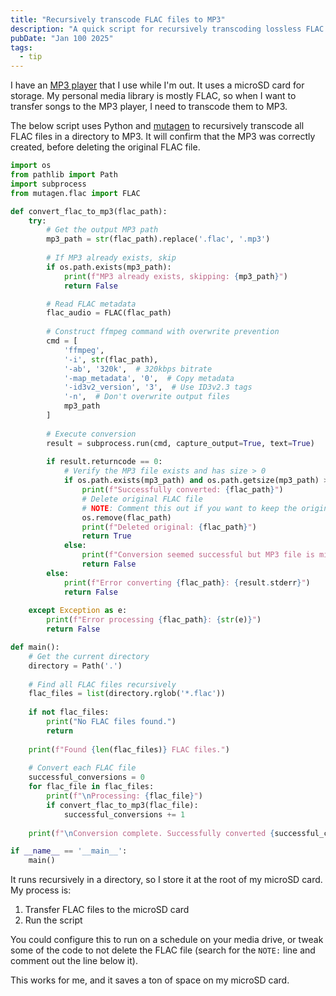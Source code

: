 ```yaml
---
title: "Recursively transcode FLAC files to MP3"
description: "A quick script for recursively transcoding lossless FLAC files to MP3"
pubDate: "Jan 100 2025"
tags:
  - tip
---
```


I have an [MP3 player](https://x.com/kristianf_/status/1836457141244207306) that I use while I'm out. It uses a microSD card for storage. My personal media library is mostly FLAC, so when I want to transfer songs to the MP3 player, I need to transcode them to MP3.

The below script uses Python and [mutagen](https://mutagen.readthedocs.io/en/latest/) to recursively transcode all FLAC files in a directory to MP3. It will confirm that the MP3 was correctly created, before deleting the original FLAC file.

```python
import os
from pathlib import Path
import subprocess
from mutagen.flac import FLAC

def convert_flac_to_mp3(flac_path):
    try:
        # Get the output MP3 path
        mp3_path = str(flac_path).replace('.flac', '.mp3')
        
        # If MP3 already exists, skip
        if os.path.exists(mp3_path):
            print(f"MP3 already exists, skipping: {mp3_path}")
            return False

        # Read FLAC metadata
        flac_audio = FLAC(flac_path)
        
        # Construct ffmpeg command with overwrite prevention
        cmd = [
            'ffmpeg',
            '-i', str(flac_path),
            '-ab', '320k',  # 320kbps bitrate
            '-map_metadata', '0',  # Copy metadata
            '-id3v2_version', '3',  # Use ID3v2.3 tags
            '-n',  # Don't overwrite output files
            mp3_path
        ]
        
        # Execute conversion
        result = subprocess.run(cmd, capture_output=True, text=True)
        
        if result.returncode == 0:
            # Verify the MP3 file exists and has size > 0
            if os.path.exists(mp3_path) and os.path.getsize(mp3_path) > 0:
                print(f"Successfully converted: {flac_path}")
                # Delete original FLAC file
                # NOTE: Comment this out if you want to keep the original FLAC file
                os.remove(flac_path)
                print(f"Deleted original: {flac_path}")
                return True
            else:
                print(f"Conversion seemed successful but MP3 file is missing or empty: {mp3_path}")
                return False
        else:
            print(f"Error converting {flac_path}: {result.stderr}")
            return False
            
    except Exception as e:
        print(f"Error processing {flac_path}: {str(e)}")
        return False

def main():
    # Get the current directory
    directory = Path('.')
    
    # Find all FLAC files recursively
    flac_files = list(directory.rglob('*.flac'))
    
    if not flac_files:
        print("No FLAC files found.")
        return
    
    print(f"Found {len(flac_files)} FLAC files.")
    
    # Convert each FLAC file
    successful_conversions = 0
    for flac_file in flac_files:
        print(f"\nProcessing: {flac_file}")
        if convert_flac_to_mp3(flac_file):
            successful_conversions += 1
    
    print(f"\nConversion complete. Successfully converted {successful_conversions} of {len(flac_files)} files.")

if __name__ == '__main__':
    main()
```

It runs recursively in a directory, so I store it at the root of my microSD card. My process is:

1. Transfer FLAC files to the microSD card
2. Run the script

You could configure this to run on a schedule on your media drive, or tweak some of the code to not delete the FLAC file (search for the `NOTE:` line and comment out the line below it).

This works for me, and it saves a ton of space on my microSD card.
